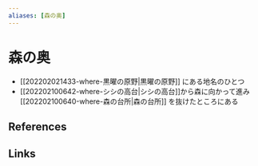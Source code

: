 ```yaml
---
aliases: [森の奥]
---
```

# 森の奥

- [[202202021433-where-黒曜の原野|黒曜の原野]] にある地名のひとつ
- [[202202100642-where-シシの高台|シシの高台]]から森に向かって進み [[202202100640-where-森の台所|森の台所]] を抜けたところにある


## References



## Links





